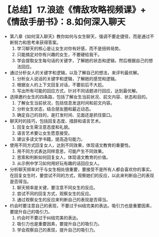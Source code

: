 # 【总结】17.浪迹《情敌攻略视频课》+《情敌手册书》：8.如何深入聊天

-   第八章《如何深入聊天》教你如何与女生聊天，强调不要走捷径，而是通过不断努力和思考来获得答案。
    1.  学习聊天的核心是让女生对你有好感，而不是扭转局势。
    2.  只能搞定对你有兴趣的女生，不要硬给我干。
    3.  学会提取女生每句话的关键字，了解她的状态和逻辑，然后根据自己的想法回应。
-   通过分析女人的关键字和逻辑，以及了解自己的想法，来评判最优解。
    1.  分析女人说话的关键字和逻辑，了解她的感觉和逻辑。
    2.  根据女人的上下文回复对话，不要前后不大尬。
    3.  写出所有可能的回应方式，针对不同话题进行回应，达到最优解。
-   选择邀约女生的四条路，包括了解女生当前状况、前文内容、状态和目的。
    1.  了解女生当前状况，包括信息发送时间和前文内容。
    2.  分析女生状态，结合朋友圈和最近动态。
    3.  确定自己的目的，是打发时间、见面还是抓住窗口。
-   聊天时的技巧，包括回复态度、措辞和语言艺术。
    1.  回复女生需注意态度和礼貌。
    2.  语言艺术要让女生愿意接受。
    3.  建议多读文学书籍，提高造句能力。
-   使用不同方式回复女人，达到不同效果，体现语文教育的重要性。
    1.  用不同方式表达同样意思，可能产生不同效果。
    2.  思索和判断如何回复女人，体现语文教育的价值。
    3.  从示例中学习如何用好玩有趣的话回应女人。
-   分析聊天频率对于与女生相处很重要，要接受不是所有人都会喜欢你的事实。在回复女生时，要尝试不同的方式，观察她们的反应，以此来判断自己的表现是否得当。
    1.  聊天频率是关键，要注意不同女生的反应。
    2.  尝试不同的回复方式，观察女生的反应。
    3.  通过观察女生的反应来判断自己的表现是否得当。
-   约会时要注意自己的表现，不要过于纠结完美的表达。吸引力也是重要因素，要提升自己的吸引力。
    1.  约会时不要过于纠结完美的表达。
    2.  吸引力也是重要因素，要提升自己的吸引力。
    3.  学会观察自己的表现，提升自己的吸引力。